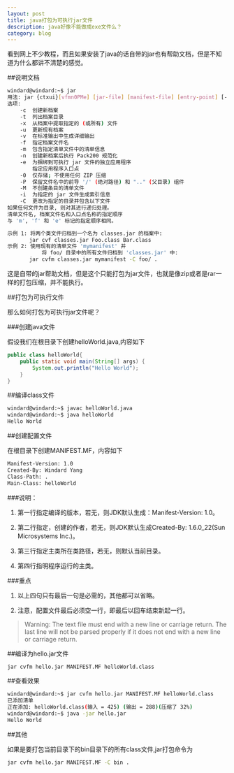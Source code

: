 ```yaml
---
layout: post
title: java打包为可执行jar文件
description: java好像不能做成exe文件么？
category: blog
---
```


看到网上不少教程，而且如果安装了java的话自带的jar也有帮助文档，但是不知道为什么都讲不清楚的感觉。

##说明文档

```bash
windard@windard:~$ jar
用法: jar {ctxui}[vfmn0PMe] [jar-file] [manifest-file] [entry-point] [-C dir] files ...
选项:
    -c  创建新档案
    -t  列出档案目录
    -x  从档案中提取指定的 (或所有) 文件
    -u  更新现有档案
    -v  在标准输出中生成详细输出
    -f  指定档案文件名
    -m  包含指定清单文件中的清单信息
    -n  创建新档案后执行 Pack200 规范化
    -e  为捆绑到可执行 jar 文件的独立应用程序
        指定应用程序入口点
    -0  仅存储; 不使用任何 ZIP 压缩
    -P  保留文件名中的前导 '/' (绝对路径) 和 ".." (父目录) 组件
    -M  不创建条目的清单文件
    -i  为指定的 jar 文件生成索引信息
    -C  更改为指定的目录并包含以下文件
如果任何文件为目录, 则对其进行递归处理。
清单文件名, 档案文件名和入口点名称的指定顺序
与 'm', 'f' 和 'e' 标记的指定顺序相同。

示例 1: 将两个类文件归档到一个名为 classes.jar 的档案中: 
       jar cvf classes.jar Foo.class Bar.class 
示例 2: 使用现有的清单文件 'mymanifest' 并
           将 foo/ 目录中的所有文件归档到 'classes.jar' 中: 
       jar cvfm classes.jar mymanifest -C foo/ .
```

这是自带的jar帮助文档，但是这个只能打包为jar文件，也就是像zip或者是rar一样的打包压缩，并不能执行。

##打包为可执行文件

那么如何打包为可执行jar文件呢？

###创建java文件

假设我们在根目录下创建helloWorld.java,内容如下

```java
public class helloWorld{
	public static void main(String[] args) {
		System.out.println("Hello World");
	}	
}

```

##编译class文件

```bash
windard@windard:~$ javac helloWorld.java 
windard@windard:~$ java helloWorld 
Hello World
```

##创建配置文件

在根目录下创建MANIFEST.MF，内容如下

```bash
Manifest-Version: 1.0
Created-By: Windard Yang
Class-Path: .
Main-Class: helloWorld

```

###说明：

1. 第一行指定编译的版本，若无，则JDK默认生成：Manifest-Version: 1.0。

2. 第二行指定，创建的作者，若无，则JDK默认生成Created-By: 1.6.0_22(Sun Microsystems Inc.)。

3. 第三行指定主类所在类路径，若无，则默认当前目录。

4. 第四行指明程序运行的主类。

###重点

1. 以上四句只有最后一句是必需的，其他都可以省略。

2. 注意，配置文件最后必须空一行，即最后以回车结束新起一行。
>Warning: The text file must end with a new line or carriage return. The last line will not be parsed properly if it does not end with a new line or carriage return.

##编译为hello.jar文件

```bash
jar cvfm hello.jar MANIFEST.MF helloWorld.class
```

##查看效果

```bash
windard@windard:~$ jar cvfm hello.jar MANIFEST.MF helloWorld.class
已添加清单
正在添加: helloWorld.class(输入 = 425) (输出 = 288)(压缩了 32%)
windard@windard:~$ java -jar hello.jar 
Hello World
```

##其他

如果是要打包当前目录下的bin目录下的所有class文件,jar打包命令为

```bash
jar cvfm hello.jar MANIFEST.MF -C bin .  
```